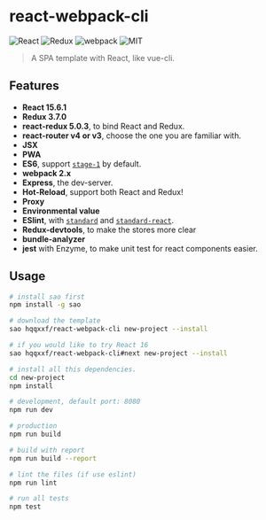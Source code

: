 # react-webpack-cli

![React](https://img.shields.io/badge/react-%5E15.6.1-brightgreen.svg)
![Redux](https://img.shields.io/badge/redux-%5E3.7.0-brightgreen.svg)
![webpack](https://img.shields.io/badge/webpack-%5E2.x.x-brightgreen.svg)
![MIT](https://img.shields.io/dub/l/vibe-d.svg?style=flat-square)

> A SPA template with React, like vue-cli.


## Features
 - **React 15.6.1**
 - **Redux 3.7.0**
 - **react-redux 5.0.3**, to bind React and Redux.
 - **react-router v4 or v3**, choose the one you are familiar with.
 - **JSX**
 - **PWA**
 - **ES6**, support [`stage-1`](http://babeljs.io/docs/plugins/preset-stage-1/) by default.
 - **webpack 2.x**
 - **Express**, the dev-server.
 - **Hot-Reload**, support both React and Redux!
 - **Proxy**
 - **Environmental value**
 - **ESlint**, with [`standard`](https://github.com/feross/standard/blob/master/RULES.md#javascript-standard-style) and [`standard-react`](https://github.com/feross/eslint-config-standard-react).
 - **Redux-devtools**, to make the stores more clear
 - **bundle-analyzer**
 - **jest** with Enzyme, to make unit test for react components easier.

## Usage

```bash
# install sao first
npm install -g sao

# download the template
sao hqqxxf/react-webpack-cli new-project --install

# if you would like to try React 16
sao hqqxxf/react-webpack-cli#next new-project --install

# install all this dependencies.
cd new-project
npm install

# development, default port: 8080
npm run dev

# production
npm run build

# build with report
npm run build --report

# lint the files (if use eslint)
npm run lint

# run all tests
npm test
```
